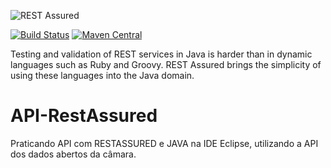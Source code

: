 ![REST Assured](https://www.google.com/url?sa=i&url=https%3A%2F%2Fblog.knoldus.com%2Fintegrate-testng-and-json-server-with-rest-assured%2F&psig=AOvVaw1OhUv1C4JS9ki7w3UzOct4&ust=1689974060761000&source=images&cd=vfe&ved=0CBEQjRxqFwoTCLic5I6anoADFQAAAAAdAAAAABAD)

[![Build Status](https://github.com/rest-assured/rest-assured/actions/workflows/ci.yml/badge.svg?branch=master)](https://github.com/rest-assured/rest-assured/actions/workflows/ci.yml)
[![Maven Central](https://maven-badges.herokuapp.com/maven-central/io.rest-assured/rest-assured/badge.svg)](https://maven-badges.herokuapp.com/maven-central/io.rest-assured/rest-assured)
<!-- [![Javadoc](https://javadoc-badge.appspot.com/io.rest-assured/rest-assured.svg)](http://www.javadoc.io/doc/io.rest-assured/rest-assured) -->


Testing and validation of REST services in Java is harder than in dynamic languages 
such as Ruby and Groovy. REST Assured brings the simplicity of using these 
languages into the Java domain.


# API-RestAssured

Praticando API com RESTASSURED e JAVA na IDE Eclipse, utilizando a API dos dados abertos da câmara.

